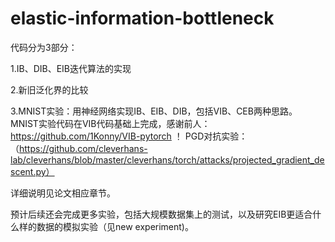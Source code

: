 # elastic-information-bottleneck
代码分为3部分：

1.IB、DIB、EIB迭代算法的实现

2.新旧泛化界的比较

3.MNIST实验：用神经网络实现IB、EIB、DIB，包括VIB、CEB两种思路。
MNIST实验代码在VIB代码基础上完成，感谢前人：https://github.com/1Konny/VIB-pytorch ！
PGD对抗实验：（https://github.com/cleverhans-lab/cleverhans/blob/master/cleverhans/torch/attacks/projected_gradient_descent.py）

详细说明见论文相应章节。

预计后续还会完成更多实验，包括大规模数据集上的测试，以及研究EIB更适合什么样的数据的模拟实验（见new experiment)。

